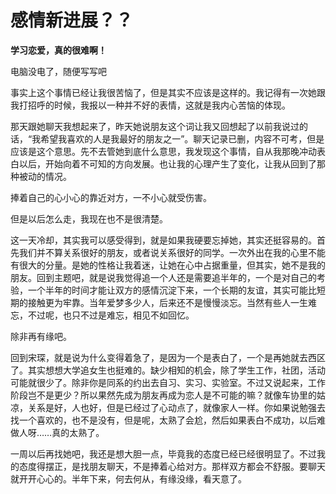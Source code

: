 # 感情新进展？？

**学习恋爱，真的很难啊！**

电脑没电了，随便写写吧

事实上这个事情已经让我很苦恼了，但是其实不应该是这样的。我记得有一次她跟我打招呼的时候，我报以一种并不好的表情，这就是我内心苦恼的体现。

那天跟她聊天我想起来了，昨天她说朋友这个词让我又回想起了以前我说过的话，“我希望我喜欢的人是我最好的朋友之一”。聊天记录已删，内容不可考，但是应该是这个意思。先不去管她到底什么意思，我发现这个事情，自从我那晚冲动表白以后，开始向着不可知的方向发展。也让我的心理产生了变化，让我从回到了那种被动的情况。

捧着自己的心小心的靠近对方，一不小心就受伤害。

但是以后怎么走，我现在也不是很清楚。

这一天冷却，其实我可以感受得到，就是如果我硬要忘掉她，其实还挺容易的。首先我们并不算关系很好的朋友，或者说关系很好的同学。一次外出在我的心里不能有很大的分量。是她的性格让我着迷，让她在心中占据重量，但其实，她不是我的朋友。回到主题吧，就是说我觉得追一个人还是需要追半年的，一个是对自己的考验，一个半年的时间才能让双方的感情沉淀下来，一个长期的友谊，其实可能比短期的接触更为牢靠。当年爱梦多少人，后来还不是慢慢淡忘。当然有些人一生难忘，不过呢，也只不过是难忘，相见不如回忆。

除非再有缘吧。

回到宋琛，就是说为什么变得着急了，是因为一个是表白了，一个是再她就去西区了。其实想想大学追女生也挺难的。缺少相知的机会，除了学生工作，社团，活动可能就很少了。除非你是同系的约出去自习、实习、实验室。不过又说起来，工作阶段岂不是更少？所以果然先成为朋友再成为恋人是不可能的嘛？就像车协里的姑凉，关系是好，人也好，但是已经过了心动点了，就像家人一样。你如果说勉强去找一个喜欢的，也不是没有，但是呢，太熟了会尬，然后如果表白不成功，以后难做人呀……真的太熟了。

一周以后再找她吧，我还是想大胆一点，毕竟我的态度已经已经很明显了。不过我的态度得摆正，是找朋友聊天，不是捧着心给对方。那样双方都会不舒服。要聊天就开开心心的。半年下来，何去何从，有缘没缘，看天意了。